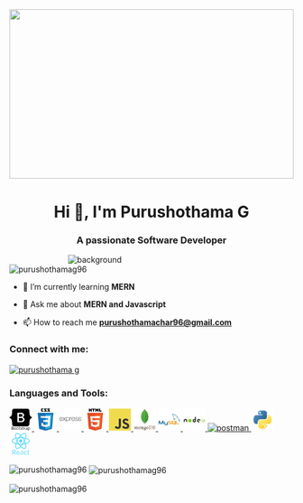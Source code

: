 <img src="https://www.servermania.com/kb/wp-content/uploads/2022/04/KB-MERN-Featured.jpg" width="100%" height="300px" />
<h1 align="center">Hi 👋, I'm Purushothama G</h1>
<h3 align="center">A passionate Software Developer</h3>
<img align="right" width="400" src="https://shafaqkhan.co.uk/wp-content/uploads/2022/09/91382-web-development.gif" alt="background"/>

<p align="left"> <img src="https://komarev.com/ghpvc/?username=purushothamag96&label=Profile%20views&color=0e75b6&style=flat" alt="purushothamag96" /> </p>

- 🌱 I’m currently learning **MERN**

- 💬 Ask me about **MERN and Javascript**

- 📫 How to reach me **purushothamachar96@gmail.com**

<h3 align="left">Connect with me:</h3>
<p align="left">
<a href="https://linkedin.com/in/purushothama g" target="blank"><img align="center" src="https://raw.githubusercontent.com/rahuldkjain/github-profile-readme-generator/master/src/images/icons/Social/linked-in-alt.svg" alt="purushothama g" height="30" width="40" /></a>
</p>

<h3 align="left">Languages and Tools:</h3>
<p align="left"> <a href="https://getbootstrap.com" target="_blank" rel="noreferrer"> <img src="https://raw.githubusercontent.com/devicons/devicon/master/icons/bootstrap/bootstrap-plain-wordmark.svg" alt="bootstrap" width="40" height="40"/> </a> <a href="https://www.w3schools.com/css/" target="_blank" rel="noreferrer"> <img src="https://raw.githubusercontent.com/devicons/devicon/master/icons/css3/css3-original-wordmark.svg" alt="css3" width="40" height="40"/> </a> <a href="https://expressjs.com" target="_blank" rel="noreferrer"> <img src="https://raw.githubusercontent.com/devicons/devicon/master/icons/express/express-original-wordmark.svg" alt="express" width="40" height="40"/> </a> <a href="https://www.w3.org/html/" target="_blank" rel="noreferrer"> <img src="https://raw.githubusercontent.com/devicons/devicon/master/icons/html5/html5-original-wordmark.svg" alt="html5" width="40" height="40"/> </a> <a href="https://developer.mozilla.org/en-US/docs/Web/JavaScript" target="_blank" rel="noreferrer"> <img src="https://raw.githubusercontent.com/devicons/devicon/master/icons/javascript/javascript-original.svg" alt="javascript" width="40" height="40"/> </a> <a href="https://www.mongodb.com/" target="_blank" rel="noreferrer"> <img src="https://raw.githubusercontent.com/devicons/devicon/master/icons/mongodb/mongodb-original-wordmark.svg" alt="mongodb" width="40" height="40"/> </a> <a href="https://www.mysql.com/" target="_blank" rel="noreferrer"> <img src="https://raw.githubusercontent.com/devicons/devicon/master/icons/mysql/mysql-original-wordmark.svg" alt="mysql" width="40" height="40"/> </a> <a href="https://nodejs.org" target="_blank" rel="noreferrer"> <img src="https://raw.githubusercontent.com/devicons/devicon/master/icons/nodejs/nodejs-original-wordmark.svg" alt="nodejs" width="40" height="40"/> </a> <a href="https://postman.com" target="_blank" rel="noreferrer"> <img src="https://www.vectorlogo.zone/logos/getpostman/getpostman-icon.svg" alt="postman" width="40" height="40"/> </a> <a href="https://www.python.org" target="_blank" rel="noreferrer"> <img src="https://raw.githubusercontent.com/devicons/devicon/master/icons/python/python-original.svg" alt="python" width="40" height="40"/> </a> <a href="https://reactjs.org/" target="_blank" rel="noreferrer"> <img src="https://raw.githubusercontent.com/devicons/devicon/master/icons/react/react-original-wordmark.svg" alt="react" width="40" height="40"/> </a> </p>

<p><img align="left" src="https://github-readme-stats.vercel.app/api/top-langs?username=purushothamag96&show_icons=true&locale=en&layout=compact" alt="purushothamag96" /></p>

<p>&nbsp;<img align="center" src="https://github-readme-stats.vercel.app/api?username=purushothamag96&show_icons=true&locale=en" alt="purushothamag96" /></p>

<p><img align="center" src="https://github-readme-streak-stats.herokuapp.com/?user=purushothamag96&" alt="purushothamag96" /></p>
